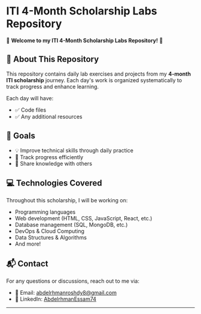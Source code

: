 # ITI 4-Month Scholarship Labs Repository

📌 **Welcome to my ITI 4-Month Scholarship Labs Repository!** 🚀

## 📖 About This Repository
This repository contains daily lab exercises and projects from my **4-month ITI scholarship** journey. Each day's work is organized systematically to track progress and enhance learning.

Each day will have:
- ✅ Code files
- ✅ Any additional resources

## 🚀 Goals
- 💡 Improve technical skills through daily practice
- 📌 Track progress efficiently
- 🤝 Share knowledge with others

## 💻 Technologies Covered
Throughout this scholarship, I will be working on:
- Programming languages
- Web development (HTML, CSS, JavaScript, React, etc.)
- Database management (SQL, MongoDB, etc.)
- DevOps & Cloud Computing
- Data Structures & Algorithms
- And more!


## 📬 Contact
For any questions or discussions, reach out to me via:
- 📧 Email: <a href="mailto:abdelrhmanroshdy8@gmail.com">abdelrhmanroshdy8@gmail.com</a>
- 💼 LinkedIn: <a href="https://www.linkedin.com/in/abdelrhmanessam74/">AbdelrhmanEssam74</a>

---
